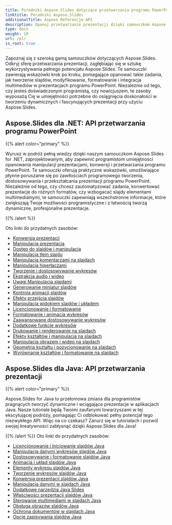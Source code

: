 ```yaml
---
title: Poradniki Aspose.Slides dotyczące przetwarzania programu PowerPoint
linktitle: Poradniki Aspose.Slides
additionalTitle: Aspose Referencje API
description: Opanuj przetwarzanie prezentacji dzięki samouczkom Aspose.Slides. Efektywnie twórz, modyfikuj i ulepszaj prezentacje programu PowerPoint. Excel w dynamicznej manipulacji treścią.
type: docs
weight: 10
url: /pl/
is_root: true
---
```

Zapoznaj się z szeroką gamą samouczków dotyczących Aspose.Slides. Odkryj sferę przetwarzania prezentacji, zagłębiając się w sztukę wykorzystywania pełnego potencjału Aspose.Slides. Te samouczki zawierają wskazówki krok po kroku, pomagające opanować takie zadania, jak tworzenie slajdów, modyfikowanie, formatowanie i integracja multimediów w prezentacjach programu PowerPoint. Niezależnie od tego, czy jesteś doświadczonym programistą, czy nowicjuszem, te zasoby wyposażą Cię w umiejętności potrzebne do osiągnięcia doskonałości w tworzeniu dynamicznych i fascynujących prezentacji przy użyciu Aspose.Slides.

## Aspose.Slides dla .NET: API przetwarzania programu PowerPoint
{{% alert color="primary" %}}

Wyrusz w podróż pełną wiedzy dzięki naszym samouczkom Aspose.Slides for .NET, zaprojektowanym, aby zapewnić programistom umiejętności opanowania manipulacji prezentacjami, konwersji i przetwarzania programu PowerPoint. Te samouczki oferują praktyczne wskazówki, umożliwiające płynne poruszanie się po zawiłościach programowego tworzenia, dostosowywania i przekształcania prezentacji programu PowerPoint. Niezależnie od tego, czy chcesz zautomatyzować zadania, konwertować prezentacje do różnych formatów, czy wzbogacać slajdy elementami multimedialnymi, te samouczki zapewniają wszechstronne informacje, które zwiększają Twoje możliwości programistyczne i z łatwością tworzą dynamiczne, profesjonalne prezentacje.

{{% /alert %}}

Oto linki do przydatnych zasobów:
- [Konwersja prezentacji](./net/presentation-conversion/)
- [Manipulacja prezentacją](./net/presentation-manipulation/)
- [Dostęp do slajdów i manipulacja](./net/slide-access-and-manipulation/)
- [Manipulacja tłem slajdu](./net/slide-background-manipulation/)
- [Manipulacja komentarzami na slajdach](./net/slide-comments-manipulation/)
- [Manipulacja hiperłączami](./net/hyperlink-manipulation/)
- [Tworzenie i dostosowywanie wykresów](./net/chart-creation-and-customization/)
- [Ekstrakcja audio i wideo](./net/audio-and-video-extraction/)
- [Uwagi Manipulacja slajdami](./net/notes-slide-manipulation/)
- [Generowanie miniatur slajdów](./net/slide-thumbnail-generation/)
- [Kontrola animacji slajdów](./net/slide-animation-control/)
- [Efekty przejścia slajdów](./net/slide-transition-effects/)
- [Manipulacja widokiem slajdów i układem](./net/slide-view-and-layout-manipulation/)
- [Licencjonowanie i formatowanie](./net/licensing-and-formatting/)
- [Formatowanie i animacja wykresów](./net/chart-formatting-and-animation/)
- [Zaawansowane dostosowywanie wykresów](./net/advanced-chart-customization/)
- [Dodatkowe funkcje wykresów](./net/additional-chart-features/)
- [Drukowanie i renderowanie na slajdach](./net/printing-and-rendering-in-slides/)
- [Efekty kształtów i manipulacja na slajdach](./net/shape-effects-and-manipulation-in-slides/)
- [Manipulacja obrazem i wideo na slajdach](./net/image-and-video-manipulation-in-slides/)
- [Geometria kształtu i pozycjonowanie na slajdach](./net/shape-geometry-and-positioning-in-slides/)
- [Wyrównanie kształtów i formatowanie na slajdach](./net/shape-alignment-and-formatting-in-slides/)

## Aspose.Slides dla Java: API przetwarzania prezentacji
{{% alert color="primary" %}}

Aspose.Slides for Java to przełomowa zmiana dla programistów pragnących tworzyć dynamiczne i wciągające prezentacje w aplikacjach Java. Nasze tutoriale będą Twoimi zaufanymi towarzyszami w tej ekscytującej podróży, pomagając Ci odblokować pełny potencjał tego niezwykłego API. Więc na co czekasz? Zanurz się w tutorialach i pozwól swojej kreatywności zabłysnąć dzięki Aspose.Slides dla Java!

{{% /alert %}}
Oto linki do przydatnych zasobów:
- [Licencjonowanie i inicjowanie slajdów Java](./java/licensing-and-initialization)
- [Manipulacja danymi wykresów slajdów Java](./java/chart-data-manipulation)
- [Dostosowywanie i formatowanie slajdów Java](./java/customization-and-formatting)
- [Animacja i układ slajdów Java](./java/animation-and-layout)
- [Elementy wykresu slajdów Java](./java/chart-elements)
- [Tworzenie wykresów slajdów Java](./java/chart-creation)
- [Konwersja prezentacji slajdów Java](./java/presentation-conversion)
- [Manipulacja danymi w slajdach Java](./java/data-manipulation)
- [Dodatkowe narzędzia Java Slides](./java/additional-utilities/)
- [Właściwości prezentacji slajdów Java](./java/presentation-properties/)
- [Sterowanie multimediami w slajdach Java](./java/media-controls/)
- [Obsługa obrazów slajdów Java](./java/image-handling/)
- [Ochrona dokumentów w slajdach Java](./java/document-protection/)
- [Opcje zapisywania slajdów Java](./java/saving-options/)